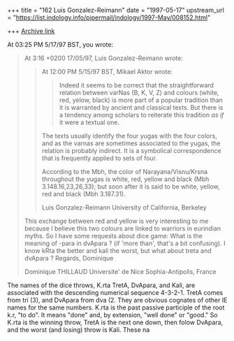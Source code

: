 +++
title = "162 Luis Gonzalez-Reimann"
date = "1997-05-17"
upstream_url = "https://list.indology.info/pipermail/indology/1997-May/008152.html"

+++
[Archive link](https://list.indology.info/pipermail/indology/1997-May/008152.html)

At 03:25 PM 5/17/97 BST, you wrote:
>At 3:16 +0200 17/05/97, Luis Gonzalez-Reimann wrote:
>>At 12:00 PM 5/15/97 BST, Mikael Aktor wrote:
>>>Indeed it seems to be correct that the straightforward relation between
>>>varNas (B, K, V, Z) and colours (white, red, yelow, black) is more part of a
>>>popular tradition than it is warranted by ancient and classical texts. But
>>>there is a tendency among scholars to reiterate this tradition _as if_ it
>>>were a textual one.
>>
>>The texts usually identify the four yugas with the four colors, and as the
>>varnas are sometimes associated to the yugas, the relation is probably
>>indirect.  It is a symbolical correspondence that is frequently applied to
>>sets of four.
>>
>>According to the Mbh, the color of Narayana/Visnu/Krsna throughout the yugas
>>is white, red, yellow and black (Mbh 3.148.16,23,26,33); but soon after it
>>is said to be white, yellow, red and black (Mbh 3.187.31).
>>
>>
>>Luis Gonzalez-Reimann
>>University of California, Berkeley
>
>	This exchange between red and yellow is very interesting to me
>because I believe this two colours are linked to warriors in eurindian
>myths.
>	So I have some requests about dice game:
>	What is the meaning of -para in dvApara ? (if 'more than', that's a
>bit confusing).
>	I know kRta the better and kali the worst, but what about treta and
>dvApara ?
>	Regards,
>Dominique
>
>
>Dominique THILLAUD
>Universite' de Nice Sophia-Antipolis, France

The names of the dice throws, K.rta TretA, DvApara, and Kali, are associated
with the descending numerical sequence 4-3-2-1.  TretA comes from tri (3),
and DvApara from dva (2.  They are obvious cognates of other IE names for
the same numbers.  K.rta is the past passive participle of the root k.r, "to
do".  It means "done" and, by extension, "well done" or "good."  So K.rta is
the winning throw, TretA is the next one down, then folow DvApara, and the
worst (and losing) throw is Kali.  These na





